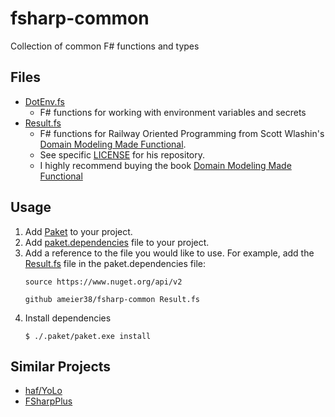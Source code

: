 # fsharp-common
Collection of common F# functions and types

## Files
- [DotEnv.fs](./DotEnv.fs)
  - F# functions for working with environment variables and secrets
- [Result.fs](./Result.fs)
  - F# functions for Railway Oriented Programming from Scott Wlashin's [Domain Modeling Made Functional](https://github.com/swlaschin/DomainModelingMadeFunctional).
  - See specific [LICENSE](https://github.com/swlaschin/DomainModelingMadeFunctional/blob/master/LICENSE) for his
  repository.
  - I highly recommend buying the book [Domain Modeling Made Functional](https://pragprog.com/book/swdddf/domain-modeling-made-functional)

## Usage
1) Add [Paket](https://fsprojects.github.io/Paket/) to your project.
2) Add [paket.dependencies](https://fsprojects.github.io/Paket/dependencies-file.html)
file to your project.
3) Add a reference to the file you would like to use. For example, 
add the [Result.fs](./Result.fs) file in the paket.dependencies file:
    ```
    source https://www.nuget.org/api/v2

    github ameier38/fsharp-common Result.fs
    ```
4) Install dependencies
    ```
    $ ./.paket/paket.exe install
    ```

## Similar Projects
- [haf/YoLo](https://github.com/haf/YoLo)
- [FSharpPlus](https://github.com/fsprojects/FSharpPlus)
